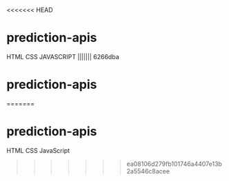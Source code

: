 <<<<<<< HEAD
# prediction-apis
HTML CSS JAVASCRIPT
||||||| 6266dba
# prediction-apis
=======
# prediction-apis
HTML CSS JavaScript
>>>>>>> ea08106d279fb101746a4407e13b2a5546c8acee
